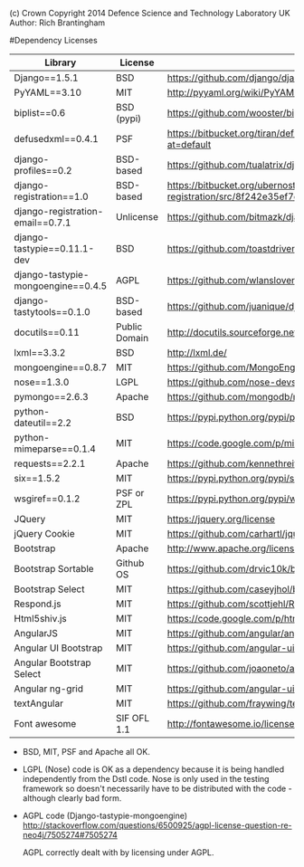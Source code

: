(c) Crown Copyright 2014 Defence Science and Technology Laboratory UK
Author: Rich Brantingham

#Dependency Licenses

| Library                             | License       | Link																													|
|-------------------------------------|---------------|-------------------------------------------------------------------------------------------------------------------------|
| Django==1.5.1						  | BSD           | https://github.com/django/django/blob/master/LICENSE 																	|
| PyYAML==3.10						  | MIT           | http://pyyaml.org/wiki/PyYAML																					 		|
| biplist==0.6						  | BSD (pypi)    | https://github.com/wooster/biplist/blob/master/LICENSE																    |
| defusedxml==0.4.1					  | PSF			  | https://bitbucket.org/tiran/defusedxml/src/ac560aaf6f4a8c1e00b7961a11123d7580110056/LICENSE?at=default					|
| django-profiles==0.2				  | BSD-based     | https://github.com/tualatrix/django-profile/blob/master/LICENSE.txt														|
| django-registration==1.0			  | BSD-based     | https://bitbucket.org/ubernostrum/django-registration/src/8f242e35ef7c004e035e54b4bb093c32bf77c29f/LICENSE?at=default	|
| django-registration-email==0.7.1	  | Unlicense     | https://github.com/bitmazk/django-registration-email/blob/master/LICENSE												|
| django-tastypie==0.11.1-dev		  | BSD 		  | https://github.com/toastdriven/django-tastypie/blob/master/LICENSE														|
| django-tastypie-mongoengine==0.4.5  | AGPL		  | https://github.com/wlanslovenija/django-tastypie-mongoengine/blob/master/LICENSE										|
| django-tastytools==0.1.0			  | BSD-based	  | https://github.com/juanique/django-tastytools/blob/master/LICENSE														|
| docutils==0.11					  | Public Domain | http://docutils.sourceforge.net/COPYING.html																			|
| lxml==3.3.2						  | BSD			  | http://lxml.de/																					 						|
| mongoengine==0.8.7				  | MIT			  | https://github.com/MongoEngine/mongoengine/blob/master/LICENSE															|
| nose==1.3.0						  | LGPL		  | https://github.com/nose-devs/nose/blob/master/lgpl.txt																	|
| pymongo==2.6.3					  | Apache		  | https://github.com/mongodb/mongo-python-driver/blob/master/LICENSE														|
| python-dateutil==2.2				  | BSD			  | https://pypi.python.org/pypi/python-dateutil																			|
| python-mimeparse==0.1.4			  | MIT			  | https://code.google.com/p/mimeparse/																					|
| requests==2.2.1					  | Apache		  | https://github.com/kennethreitz/requests/blob/master/LICENSE															|
| six==1.5.2						  | MIT			  | https://pypi.python.org/pypi/six																					    |
| wsgiref==0.1.2					  | PSF or ZPL    | https://pypi.python.org/pypi/wsgiref																					|
| JQuery                              | MIT           | https://jquery.org/license                                                                                               | 
| jQuery Cookie                       | MIT           | https://github.com/carhartl/jquery-cookie/blob/master/MIT-LICENSE.txt                                                    |
| Bootstrap                           | Apache        | http://www.apache.org/licenses/LICENSE-2.0                                                                               |
| Bootstrap Sortable                  | Github OS     | https://github.com/drvic10k/bootstrap-sortable/blob/master/license.md                                                    |
| Bootstrap Select                    | MIT           | https://github.com/caseyjhol/bootstrap-select                                                                            |
| Respond.js                          | MIT           | https://github.com/scottjehl/Respond/blob/master/LICENSE-MIT                                                             |
| Html5shiv.js                        | MIT           | https://code.google.com/p/html5shiv/                                                                                     |
| AngularJS                           | MIT           | https://github.com/angular/angular.js/blob/master/LICENSE                                                                |
| Angular UI Bootstrap                | MIT           | https://github.com/angular-ui/bootstrap/blob/master/LICENSE                                                              |
| Angular Bootstrap Select            | MIT           | https://github.com/joaoneto/angular-bootstrap-select                                                                     |
| Angular ng-grid                     | MIT           | https://github.com/angular-ui/ng-grid/blob/master/LICENSE.md                                                             |
| textAngular                         | MIT           | https://github.com/fraywing/textAngular/                                                                                 |
| Font awesome                        | SIF OFL 1.1   | http://fontawesome.io/license/                                                                                           |


* BSD, MIT, PSF and Apache all OK.

* LGPL (Nose) code is OK as a dependency because it is being handled independently from the Dstl code.
  Nose is only used in the testing framework so doesn't necessarily have to be distributed with the code - although clearly bad form.

* AGPL code (Django-tastypie-mongoengine)
  http://stackoverflow.com/questions/6500925/agpl-license-question-re-neo4j/7505274#7505274
  
  AGPL correctly dealt with by licensing under AGPL.
  
  
